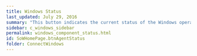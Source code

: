 ```yaml
---
title: Windows Status
last_updated: July 29, 2016
summary: "This button indicates the current status of the Windows operating system."
sidebar: c_windows_sidebar
permalink: windows_component_status.html
id: SoWHomePage.btnAgentStatus
folder: ConnectWindows
---
```

